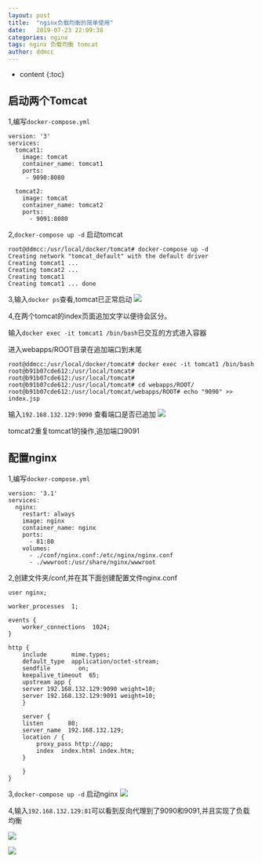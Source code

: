 ```yaml
---
layout: post
title:  "nginx负载均衡的简单使用"
date:   2019-07-23 22:09:38
categories: nginx
tags: nginx 负载均衡 tomcat
author: ddmcc
---
```


* content
{:toc}


## 启动两个Tomcat

1,编写`docker-compose.yml`





	version: '3'
	services:
	  tomcat1:
	    image: tomcat
	    container_name: tomcat1
	    ports:
	     - 9090:8080

	  tomcat2:
	    image: tomcat
	    container_name: tomcat2
	    ports:
	      - 9091:8080




2,`docker-compose up -d` 启动tomcat

	root@ddmcc:/usr/local/docker/tomcat# docker-compose up -d
	Creating network "tomcat_default" with the default driver
	Creating tomcat1 ... 
	Creating tomcat2 ... 
	Creating tomcat1
	Creating tomcat1 ... done




3,输入`docker ps`查看,tomcat已正常启动
![](https://i.loli.net/2019/07/23/5d37182cd7a4086825.png)




4,在两个tomcat的index页面追加文字以便待会区分。

输入`docker exec -it tomcat1 /bin/bash`已交互的方式进入容器

进入webapps/ROOT目录在追加端口到末尾

	root@ddmcc:/usr/local/docker/tomcat# docker exec -it tomcat1 /bin/bash
	root@b91b07cde612:/usr/local/tomcat# 
	root@b91b07cde612:/usr/local/tomcat# 
	root@b91b07cde612:/usr/local/tomcat# cd webapps/ROOT/
	root@b91b07cde612:/usr/local/tomcat/webapps/ROOT# echo "9090" >> index.jsp



输入`192.168.132.129:9090` 查看端口是否已追加
![](https://i.loli.net/2019/07/23/5d37182cd7a4086825.png)

tomcat2重复tomcat1的操作,追加端口9091


## 配置nginx

1,编写`docker-compose.yml`

	version: '3.1'
	services:
	  nginx:
	    restart: always
	    image: nginx
	    container_name: nginx
	    ports:
	      - 81:80
	    volumes:
	      - ./conf/nginx.conf:/etc/nginx/nginx.conf
	      - ./wwwroot:/usr/share/nginx/wwwroot 





2,创建文件夹/conf,并在其下面创建配置文件nginx.conf

	user nginx;

	worker_processes  1;

	events {
	    worker_connections  1024;
	}

	http {
	    include       mime.types;
	    default_type  application/octet-stream;
	    sendfile        on;
	    keepalive_timeout  65;
	    upstream app {
		server 192.168.132.129:9090 weight=10;
		server 192.168.132.129:9091 weight=10;
	    }

	    server {
		listen       80;
		server_name  192.168.132.129;
		location / {
		    proxy_pass http://app;
		    index  index.html index.htm;
		}

	    }
	}





3,`docker-compose up -d` 启动nginx
![](https://i.loli.net/2019/07/23/5d37182cd7a4086825.png)





4,输入`192.168.132.129:81`可以看到反向代理到了9090和9091,并且实现了负载均衡

![](https://i.loli.net/2019/07/23/5d37182cd7a4086825.png)

![](https://i.loli.net/2019/07/23/5d371f6eed21d12084.png)
